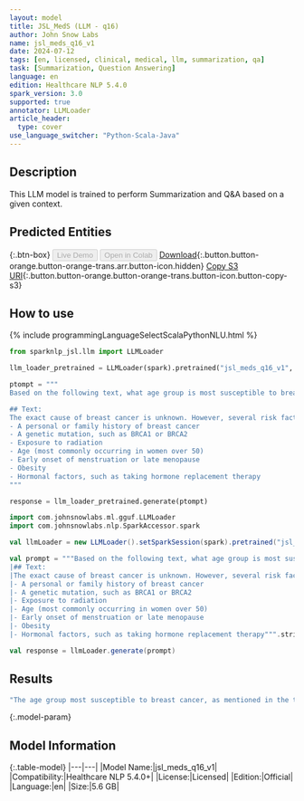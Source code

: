 ```yaml
---
layout: model
title: JSL_MedS (LLM - q16)
author: John Snow Labs
name: jsl_meds_q16_v1
date: 2024-07-12
tags: [en, licensed, clinical, medical, llm, summarization, qa]
task: [Summarization, Question Answering]
language: en
edition: Healthcare NLP 5.4.0
spark_version: 3.0
supported: true
annotator: LLMLoader
article_header:
  type: cover
use_language_switcher: "Python-Scala-Java"
---
```


## Description

This LLM model is trained to perform Summarization and Q&A based on a given context.


## Predicted Entities




{:.btn-box}
<button class="button button-orange" disabled>Live Demo</button>
<button class="button button-orange" disabled>Open in Colab</button>
[Download](https://s3.amazonaws.com/auxdata.johnsnowlabs.com/clinical/models/jsl_meds_q16_v1_en_5.4.0_3.0_1720040078717.zip){:.button.button-orange.button-orange-trans.arr.button-icon.hidden}
[Copy S3 URI](s3://auxdata.johnsnowlabs.com/clinical/models/jsl_meds_q16_v1_en_5.4.0_3.0_1720040078717.zip){:.button.button-orange.button-orange-trans.button-icon.button-copy-s3}

## How to use



<div class="tabs-box" markdown="1">
{% include programmingLanguageSelectScalaPythonNLU.html %}
  
```python
from sparknlp_jsl.llm import LLMLoader

llm_loader_pretrained = LLMLoader(spark).pretrained("jsl_meds_q16_v1", "en", "clinical/models")

ptompt = """
Based on the following text, what age group is most susceptible to breast cancer?

## Text:
The exact cause of breast cancer is unknown. However, several risk factors can increase your likelihood of developing breast cancer, such as:
- A personal or family history of breast cancer
- A genetic mutation, such as BRCA1 or BRCA2
- Exposure to radiation
- Age (most commonly occurring in women over 50)
- Early onset of menstruation or late menopause
- Obesity
- Hormonal factors, such as taking hormone replacement therapy
"""

response = llm_loader_pretrained.generate(ptompt)

```
```scala
import com.johnsnowlabs.ml.gguf.LLMLoader
import com.johnsnowlabs.nlp.SparkAccessor.spark

val llmLoader = new LLMLoader().setSparkSession(spark).pretrained("jsl_meds_q16_v1", "en", "clinical/models")

val prompt = """Based on the following text, what age group is most susceptible to breast cancer?
|## Text:
|The exact cause of breast cancer is unknown. However, several risk factors can increase your likelihood of developing breast cancer, such as:
|- A personal or family history of breast cancer
|- A genetic mutation, such as BRCA1 or BRCA2
|- Exposure to radiation
|- Age (most commonly occurring in women over 50)
|- Early onset of menstruation or late menopause
|- Obesity
|- Hormonal factors, such as taking hormone replacement therapy""".stripMargin

val response = llmLoader.generate(prompt)

```
</div>

## Results

```bash
"The age group most susceptible to breast cancer, as mentioned in the text, is women over the age of 50."
```

{:.model-param}
## Model Information

{:.table-model}
|---|---|
|Model Name:|jsl_meds_q16_v1|
|Compatibility:|Healthcare NLP 5.4.0+|
|License:|Licensed|
|Edition:|Official|
|Language:|en|
|Size:|5.6 GB|




